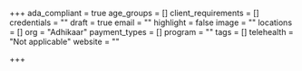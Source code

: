 +++
ada_compliant = true
age_groups = []
client_requirements = []
credentials = ""
draft = true
email = ""
highlight = false
image = ""
locations = []
org = "Adhikaar"
payment_types = []
program = ""
tags = []
telehealth = "Not applicable"
website = ""

+++
